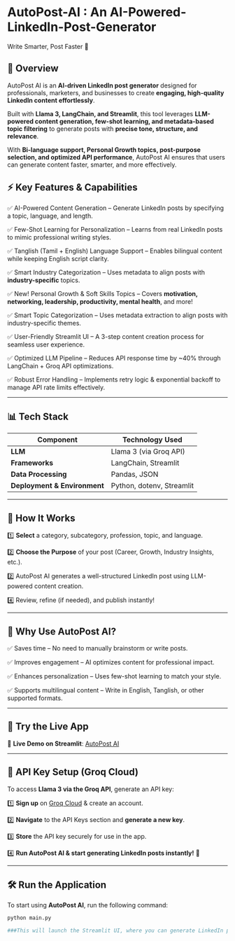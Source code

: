 # AutoPost-AI : An AI-Powered-LinkedIn-Post-Generator
Write Smarter, Post Faster  🚀

## 📌 **Overview**  

AutoPost AI is an **AI-driven LinkedIn post generator** designed for professionals, marketers, and businesses to create **engaging, high-quality LinkedIn content effortlessly**.  

Built with **Llama 3, LangChain, and Streamlit**, this tool leverages **LLM-powered content generation, few-shot learning, and metadata-based topic filtering** to generate posts with **precise tone, structure, and relevance**.

With **Bi-language support, Personal Growth topics, post-purpose selection, and optimized API performance**, AutoPost AI ensures that users can generate content faster, smarter, and more effectively.

## ⚡ **Key Features & Capabilities**  

✅ AI-Powered Content Generation – Generate LinkedIn posts by specifying a topic, language, and length.

✅ Few-Shot Learning for Personalization – Learns from real LinkedIn posts to mimic professional writing styles.

✅ Tanglish (Tamil + English) Language Support – Enables bilingual content while keeping English script clarity.

✅ Smart Industry Categorization – Uses metadata to align posts with **industry-specific** topics.  

✅ New! Personal Growth & Soft Skills Topics – Covers **motivation, networking, leadership, productivity, mental health**, and more!  

✅ Smart Topic Categorization – Uses metadata extraction to align posts with industry-specific themes.

✅ User-Friendly Streamlit UI – A 3-step content creation process for seamless user experience.

✅ Optimized LLM Pipeline – Reduces API response time by ~40% through LangChain + Groq API optimizations.

✅ Robust Error Handling – Implements retry logic & exponential backoff to manage API rate limits effectively.

---

## 📊 Tech Stack  

| Component  | Technology Used |
|------------|----------------|
| **LLM** | Llama 3 (via Groq API) |
| **Frameworks** | LangChain, Streamlit |
| **Data Processing** | Pandas, JSON |
| **Deployment & Environment** | Python, dotenv, Streamlit |

---

## 🚀 **How It Works**  

1️⃣ **Select** a category, subcategory, profession, topic, and language.  

2️⃣ **Choose the Purpose** of your post (Career, Growth, Industry Insights, etc.).  

2️⃣ AutoPost AI generates a well-structured LinkedIn post using LLM-powered content creation.

4️⃣ Review, refine (if needed), and publish instantly!

---

## 🎯 **Why Use AutoPost AI?**  

✅ Saves time – No need to manually brainstorm or write posts.

✅ Improves engagement – AI optimizes content for professional impact.

✅ Enhances personalization – Uses few-shot learning to match your style.

✅ Supports multilingual content – Write in English, Tanglish, or other supported formats.

---

## 🔗 Try the Live App  

🚀 **Live Demo on Streamlit**: [AutoPost AI](https://autopost-ai.streamlit.app/)  

---

## 🔑 API Key Setup (Groq Cloud)  

To access **Llama 3 via the Groq API**, generate an API key:  

1️⃣ **Sign up** on [Groq Cloud](https://groq.com/) & create an account.  

2️⃣ **Navigate** to the API Keys section and **generate a new key**.  

3️⃣ **Store** the API key securely for use in the app.  

4️⃣ **Run AutoPost AI & start generating LinkedIn posts instantly!** 🚀  

---

## 🛠️ Run the Application  

To start using **AutoPost AI**, run the following command:  

```bash
python main.py

###This will launch the Streamlit UI, where you can generate LinkedIn posts instantly!
